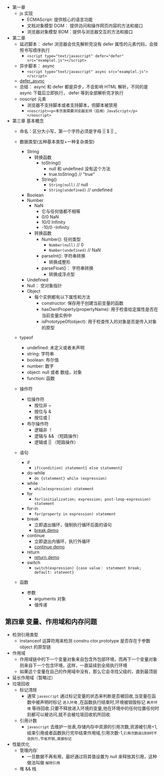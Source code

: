- 第一章
    - js 实现
        - ECMAScript: 提供核心的语言功能
        - 文档对象模型 DOM： 提供访问和操作网页内容的方法和接口
        - 浏览器对象模型 BOM：提供与浏览器交互的方法和接口
- 第二章
    - 延迟脚本：  defer 浏览器会优先解析完没有 defer 属性的元素代码，会按照书写顺序执行
        - `<script type="text/javascript" defer="defer" src="examplel.js"></script>`
    - 异步脚本： async 
        - `<script type="text/javascript" async src="examplel.js"></script>`
    - [defer_async](./img/defer_async.png)
    - 总结： async 和 defer 都是异步，不会影响 HTML 解析，不同的是 async 下载后立即执行， defer 等到全部解析完才执行
    - noscript 元素
        - 浏览器不支持脚本或者支持脚本，但脚本被禁用
        - `<noscript><p>本页面需要浏览器支持（启用）JavaScript</p></noscript>`
- 第三章 基本概念
    - 命名：区分大小写，第一个字符必须是字母 || $ || _
    - 数据类型(五种基本类型+一种复杂类型)
        - String
            - 转换函数
                - toString()
                    - null 和 undefined 没有这个方法
                    - true.toString() // "true"
                - String()
                    - `String(null)` // null
                    - `String(undefined)` // undefined
        - Boolean
        - Number
            - NaN
                - 它与任何值都不相等
                - 0/0 NaN
                - 10/0 Infinity
                - -10/0 -Infinity
            - 转换函数
                - Number(): 任何类型
                    - `Number(null)` // 0
                    - `Number(undefined)` // NaN
                - parseInt(): 字符串转换
                    - 转换成整形
                - parseFloat()： 字符串转换
                    - 转换成浮点型
        - Undefined
        - Null： 空对象指针
        - Object
            - 每个实例都有以下属性和方法
                - constructor: 保存用于创建当前变量的函数
                - hasOwnProperty(propertyName): 用于检查给定属性是否在当前变量实例中
                - isPrototypeOf(object): 用于检查传入的对象是否是传入对象的原型
    - typeof
        - undefined: 未定义或者未声明
        - string: 字符串
        - boolean: 布尔值
        - number: 数字
        - object: null 或者 数组，对象
        - function: 函数
    - 操作符
        - 位操作符
            - 按位非 ~
            - 按位与 &
            - 按位或 |
        - 布尔操作符
            - 逻辑非 ！
            - 逻辑与 && （短路操作）
            - 逻辑或 || （短路操作）
    - 语句
        - if
            - `if(condition) statement1 else statement2`
        - do-while
            - `do {statement} while (expression)`
        - while
            - `while(expression) statement`
        - for
            - `for(initialization; expression; post-loop-expression) statement`
        - for-in
            - `for(property in expression) statement`
        - break
            - 立即退出循环，强制执行循环后面的语句
            - [break demo](../normal-DEMO/break&&continue.html)
        - continue
            - 立即退出内循环，执行外循环
            - [continue demo](../normal-DEMO/break&&continue.html)
        - return 
            - [return demo](../normal-DEMO/return.html)
        - switch
            - `switch(expression) {case value： statement break; default: stateent}`

    - 函数
        - 参数
            - arguments 对象
            - 值传递

## 第四章 变量、作用域和内存问题
- 检测引用类型
    - instanceof 运算符用来检测 constru ctor.prototype 是否存在于参数 object 的原型链
- 作用域
    - 作用域链中的下一个变量对象来自包含外包部环境，而再下一个变量对象则来自下一个包含环境，这样，一直延续到全局执行环境
    - 如果这个变量在自己的作用域中没有，那么它会寻找父级的，直到最顶层
- 延长作用域（暂略过）
- 垃圾回收
    - 标记清除
        - 通常 `javascript` 通过标记变量的状态来判断是否被回收,当变量在函数中被声明时标记 `进入环境` ,在函数执行结束时,环境被销毁标记 `离开环境` 等待回收.只要不释放进入环境的变量,他在环境中的任何位置任何时刻都可以被访问,就不会被垃圾回收机所回收.
    - 引用计数
        - `javascript` 去维护一张表,存储内存中资源的引用次数,资源被引用+1,结束引用或者函数执行完毕结束作用域,引用次数-1,`引用次数由1到0时不会执行,节省开销,直接标记`
- 性能优化
    - 管理内存`
        - 一旦数据不再有用，最好通过将其值设置为 null 来释放其引用，这种做法叫做 `解除引用`
    - 堆 && 栈



